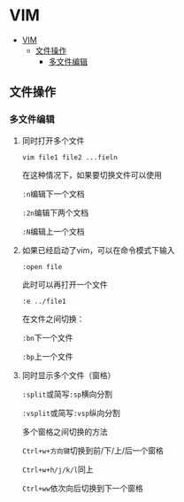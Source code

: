# VIM
<!-- TOC -->

- [VIM](#vim)
    - [文件操作](#文件操作)
        - [多文件编辑](#多文件编辑)

<!-- /TOC -->
## 文件操作

### 多文件编辑

1. 同时打开多个文件

    ``` vim file1 file2 ...fieln ```

    在这种情况下，如果要切换文件可以使用

    ``` :n ```编辑下一个文档

    ``` :2n ```编辑下两个文档

    ``` :N ```编辑上一个文档

2. 如果已经启动了vim，可以在命令模式下输入

    ``` :open file ```

    此时可以再打开一个文件

    ``` :e ../file1 ```

    在文件之间切换：
    
    ``` :bn ```下一个文件

    ``` :bp ```上一个文件

3. 同时显示多个文件（窗格）

    ``` :split ```或简写``` :sp ```横向分割

    ``` :vsplit ```或简写``` :vsp ```纵向分割

    多个窗格之间切换的方法

    ``` Ctrl+w+方向键 ```切换到前/下/上/后一个窗格

    ``` Ctrl+w+h/j/k/l ```同上

    ``` Ctrl+ww ```依次向后切换到下一个窗格